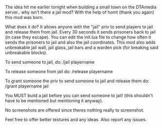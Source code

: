 The idea hit me earlier tonight when building a small town on the DTAmedia server.. why isn't there a jail mod? With the help of homt (thank you again) this mod was born.

What does it do? It allows anyone with the "jail" priv to send players to jail and release them from jail. Every 30 seconds it sends prisoners back to jail (in case they escape). You can edit the init.lua file to change how often it sends the prisoners to jail and also the jail coordinates. This mod also adds unbreakable jail wall, jail glass, jail bars and a warden pick (for breaking said unbreakable blocks).

To send someone to jail, do:
/jail playername

To release someone from jail do:
/release playername

To grant someone the priv to send someone to jail and release them do:
/grant playername jail

You MUST build a jail before you can send someone to jail! (this shouldn't have to be mentioned but mentioning it anyway).

No screenshots are offered since theres nothing really to screenshot.

Feel free to offer better textures and any ideas. Also report any issues.

